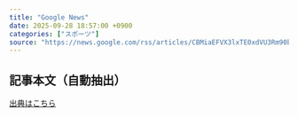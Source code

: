 ```yaml
---
title: "Google News"
date: 2025-09-28 18:57:00 +0900
categories: ["スポーツ"]
source: "https://news.google.com/rss/articles/CBMiaEFVX3lxTE0xdVU3Rm90bTZxWDNnVFpjN1hhc1hqRkhMYVhJRHE1YktSaTVqOERZUDJVZUVxWU54bTMzOTRJMmxKc0RwVDhvMHh0b3R2cGZla2cwcWR3R3NsS1U5VjA5THhYSU1sRm52?oc=5"
---
```


## 記事本文（自動抽出）
<body class="y0K44d EA71Tc" id="readabilityBody"></body>

[出典はこちら](https://news.google.com/rss/articles/CBMiaEFVX3lxTE0xdVU3Rm90bTZxWDNnVFpjN1hhc1hqRkhMYVhJRHE1YktSaTVqOERZUDJVZUVxWU54bTMzOTRJMmxKc0RwVDhvMHh0b3R2cGZla2cwcWR3R3NsS1U5VjA5THhYSU1sRm52?oc=5)
